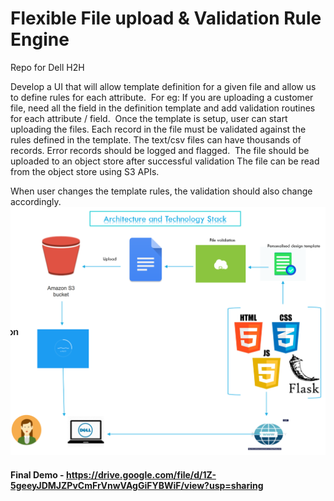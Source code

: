 # Flexible File upload & Validation Rule Engine
Repo for Dell H2H

Develop a UI that will allow template definition for a given file and allow us to define rules for each attribute.  For eg: If you are uploading a customer file, need all the field in the definition template and add validation routines for each attribute / field. 
Once the template is setup, user can start uploading the files. Each record in the file must be validated against the rules defined in the template. The text/csv files can have thousands of records.
Error records should be logged and flagged. 
The file should be uploaded to an object store after successful validation
The file can be read from the object store using S3 APIs. 

When user changes the template rules, the validation should also change accordingly. 
![](https://raw.githubusercontent.com/Sahithi-Venkatesan/Flexible-File-Upload-and-Validation-rule-engine/main/Screenshot%20(576).png?token=AKDDZXDWLTSYFA7LAATS3OK72ZYYU)
#### Final Demo - https://drive.google.com/file/d/1Z-5geeyJDMJZPvCmFrVnwVAgGiFYBWiF/view?usp=sharing
